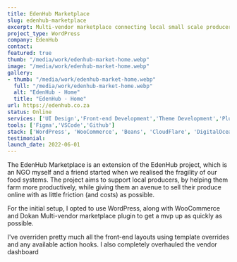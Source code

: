 ```yaml
---
title: EdenHub Marketplace
slug: edenhub-marketplace
excerpt: Multi-vendor marketplace connecting local small scale producers with the Garden Route community.
project_type: WordPress
company: EdenHub
contact: 
featured: true
thumb: "/media/work/edenhub-market-home.webp"
image: "/media/work/edenhub-market-home.webp"
gallery:
- thumb: "/media/work/edenhub-market-home.webp"
  full: "/media/work/edenhub-market-home.webp"
  alt: "EdenHub - Home"
  title: "EdenHub - Home"
url: https://edenhub.co.za
status: Online
services: ['UI Design','Front-end Development','Theme Development','Plugin Development']
tools: ['Figma','VSCode','Github']
stack: ['WordPress', 'WooCommerce', 'Beans', 'CloudFlare', 'DigitalOcean']
testimonial: 
launch_date: 2022-06-01
---
```

The EdenHub Marketplace is an extension of the EdenHub project, which is an NGO myself and a friend started when we realised the fragility of our food systems. The project aims to support local producers, by helping them farm more productively, while giving them an avenue to sell their produce online with as little friction (and costs) as possible. 

For the initial setup, I opted to use WordPress, along with WooCommerce and Dokan Multi-vendor marketplace plugin to get a mvp up as quickly as possible. 

I've overriden pretty much all the front-end layouts using template overrides and any available action hooks. I also completely overhauled the vendor dashboard
